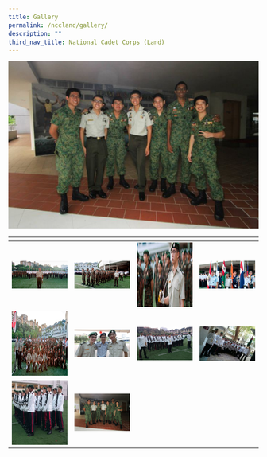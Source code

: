 ```yaml
---
title: Gallery
permalink: /nccland/gallery/
description: ""
third_nav_title: National Cadet Corps (Land)
---
```

![](/images/nccl%2010.jpeg)
<table>
<thead>
  <tr>
    <th style="width:200px"></th>
    <th style="width:200px"></th>
    <th style="width:200px"></th>
		<th style="width:200px"></th>
  </tr>
</thead>
<tbody>
  <tr>
    <td style ="text-align:center"><a href="/images/nccl%201.jpeg"> <img src="/images/nccl%201.jpeg" style="width:200px"></a></td>
    <td style ="text-align:center"><a href="/images/nccl%202.jpeg"> <img src="/images/nccl%202.jpeg" style="width:200px"></a></td>
    <td style ="text-align:center"><a href="/images/nccl%203.jpeg"> <img src="/images/nccl%203.jpeg" style="width:200px; height: 130px"></a></td>
    <td style ="text-align:center"><a href="/images/nccl%204.jpeg"> <img src="/images/nccl%204.jpeg" style="width:200px"></a></td>
  </tr>
   <tr>
    <td style ="text-align:center"><a href="/images/nccl%205.jpeg"> <img src="/images/nccl%205.jpeg" style="width:200px; height: 130px"></a></td>
    <td style ="text-align:center"><a href="/images/nccl%206.jpeg"> <img src="/images/nccl%206.jpeg" style="width:200px"></a></td>
    <td style ="text-align:center"><a href="/images/nccl%207.jpeg"> <img src="/images/nccl%207.jpeg" style="width:200px"></a></td>
		 <td style ="text-align:center"><a href="/images/nccl%208.jpeg"> <img src="/images/nccl%208.jpeg" style="width:200px"></a>
  </tr>
	<tr>
    <td style ="text-align:center"><a href="/images/nccl%209.jpeg"> <img src="/images/nccl%209.jpeg" style="width:200px; height: 130px"></a></td>
    <td style ="text-align:center"><a href="/images/nccl%2010.jpeg"> <img src="/images/nccl%2010.jpeg" style="width:200px"></a></td>
  </tr>
</tbody>
</table>